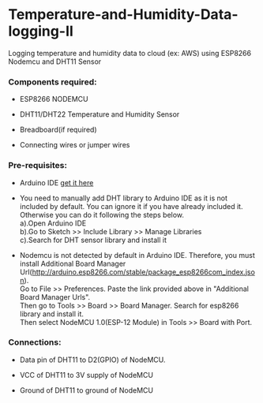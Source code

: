 # Temperature-and-Humidity-Data-logging-II
Logging temperature and humidity data to cloud (ex: AWS) using ESP8266 Nodemcu and DHT11 Sensor


### Components required:
  * ESP8266 NODEMCU
  
  * DHT11/DHT22 Temperature and Humidity Sensor
  
  * Breadboard(if required)
  
  * Connecting wires or jumper wires

### Pre-requisites:
 * Arduino IDE [get it here](https://arduino.en.softonic.com/)
 
 * You need to manually add DHT library to Arduino IDE as it is not included by default. You can ignore it if you have already included it. Otherwise you can do it following the     steps below.<br>
      a).Open Arduino IDE <br>
      b).Go to Sketch >> Include Library >> Manage Libraries <br>
      c).Search for DHT sensor library and install it

* Nodemcu is not detected by default in Arduino IDE. Therefore, you must install Additional Board Manager Url(http://arduino.esp8266.com/stable/package_esp8266com_index.json).     <br>
  Go to File >> Preferences.  Paste the link provided above in "Additional Board Manager Urls".<br>
  Then go to Tools >> Board >> Board Manager. Search for esp8266 library and install it. <br>
  Then select NodeMCU 1.0(ESP-12 Module) in Tools >> Board with Port.
  
### Connections:
  * Data pin of DHT11 to D2(GPIO) of NodeMCU.<br>
  
  * VCC of DHT11 to 3V supply of NodeMCU
  
  * Ground of DHT11 to ground of NodeMCU
  
  
